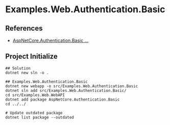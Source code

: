 # Examples.Web.Authentication.Basic

## References

- [AspNetCore.Authentication.Basic ...](https://github.com/mihirdilip/aspnetcore-authentication-basic/tree/7.0.0)

## Project Initialize

```shell
## Solution
dotnet new sln -o .

## Examples.Web.Authentication.Basic
dotnet new webapp -o src/Examples.Web.Authentication.Basic
dotnet sln add src/Examples.Web.Authentication.Basic/
cd src/Examples.Web.WebAPI
dotnet add package AspNetCore.Authentication.Basic
cd ../../

# Update outdated package
dotnet list package --outdated
```

